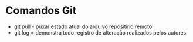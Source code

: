 # Comandos Git
* git pull - puxar estado atual do arquivo repositirio remoto
* git log = demonstra todo registro de alteração realizados pelos autores. 
